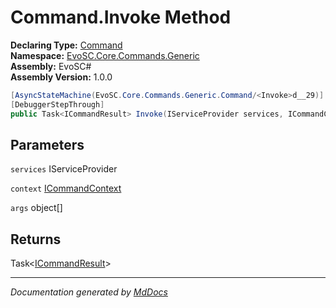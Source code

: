 ﻿<!--  
  <auto-generated>   
    The contents of this file were generated by a tool.  
    Changes to this file may be list if the file is regenerated  
  </auto-generated>   
-->

# Command.Invoke Method

**Declaring Type:** [Command](../index.md)  
**Namespace:** [EvoSC.Core.Commands.Generic](../../index.md)  
**Assembly:** EvoSC\#  
**Assembly Version:** 1.0.0

```csharp
[AsyncStateMachine(EvoSC.Core.Commands.Generic.Command/<Invoke>d__29)]
[DebuggerStepThrough]
public Task<ICommandResult> Invoke(IServiceProvider services, ICommandContext context, params object[] args);
```

## Parameters

`services`  IServiceProvider

`context`  [ICommandContext](../../Interfaces/ICommandContext/index.md)

`args`  object\[\]

## Returns

Task\<[ICommandResult](../../Interfaces/ICommandResult/index.md)\>

___

*Documentation generated by [MdDocs](https://github.com/ap0llo/mddocs)*
